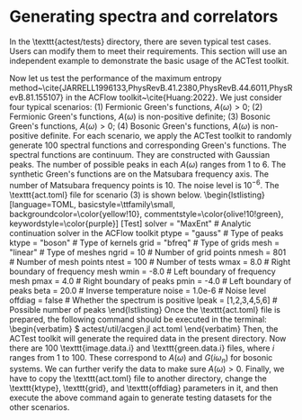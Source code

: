 # Generating spectra and correlators

In the \texttt{actest/tests} directory, there are seven typical test cases. Users can modify them to meet their requirements. This section will use an independent example to demonstrate the basic usage of the ACTest toolkit.

Now let us test the performance of the maximum entropy method~\cite{JARRELL1996133,PhysRevB.41.2380,PhysRevB.44.6011,PhysRevB.81.155107} in the ACFlow toolkit~\cite{Huang:2022}. We just consider four typical scenarios: (1) Fermionic Green's functions, $A(\omega) > 0$; (2) Fermionic Green's functions, $A(\omega)$ is non-positive definite; (3) Bosonic Green's functions, $A(\omega) > 0$; (4) Bosonic Green's functions, $A(\omega)$ is non-positive definite. For each scenario, we apply the ACTest toolkit to randomly generate 100 spectral functions and corresponding Green's functions. The spectral functions are continuum. They are constructed with Gaussian peaks. The number of possible peaks in each $A(\omega)$ ranges from 1 to 6. The synthetic Green's functions are on the Matsubara frequency axis. The number of Matsubara frequency points is 10. The noise level is $10^{-6}$. The \texttt{act.toml} file for scenario (3) is shown below.
\begin{lstlisting}[language=TOML,
basicstyle=\ttfamily\small,
backgroundcolor=\color{yellow!10},
commentstyle=\color{olive!10!green},
keywordstyle=\color{purple}]
[Test]
solver  = "MaxEnt" # Analytic continuation solver in the ACFlow toolkit
ptype   = "gauss"  # Type of peaks
ktype   = "boson"  # Type of kernels
grid    = "bfreq"  # Type of grids
mesh    = "linear" # Type of meshes
ngrid   = 10       # Number of grid points
nmesh   = 801      # Number of mesh points
ntest   = 100      # Number of tests
wmax    = 8.0      # Right boundary of frequency mesh
wmin    = -8.0     # Left boundary of frequency mesh
pmax    = 4.0      # Right boundary of peaks
pmin    = -4.0     # Left boundary of peaks
beta    = 20.0     # Inverse temperature
noise   = 1.0e-6   # Noise level
offdiag = false    # Whether the spectrum is positive
lpeak   = [1,2,3,4,5,6] # Possible number of peaks
\end{lstlisting}
Once the \texttt{act.toml} file is prepared, the following command should be executed in the terminal:
\begin{verbatim}
    $ actest/util/acgen.jl act.toml
\end{verbatim}
Then, the ACTest toolkit will generate the required data in the present directory. Now there are 100 \texttt{image.data.i} and \texttt{green.data.i} files, where $i$ ranges from 1 to 100. These correspond to $A(\omega)$ and $G(i\omega_n)$ for bosonic systems. We can further verify the data to make sure $A(\omega) > 0$. Finally, we have to copy the \texttt{act.toml} file to another directory, change the \texttt{ktype}, \texttt{grid}, and \texttt{offdiag} parameters in it, and then execute the above command again to generate testing datasets for the other scenarios.
